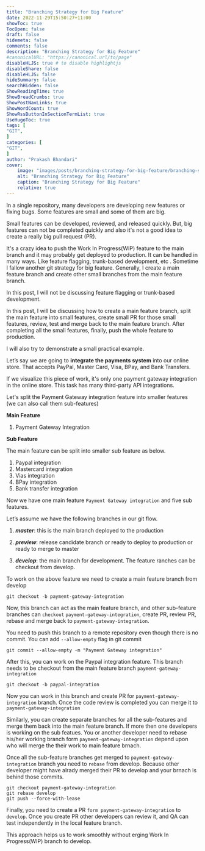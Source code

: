 ```yaml
---
title: "Branching Strategy for Big Feature"
date: 2022-11-29T15:50:27+11:00
showToc: true
TocOpen: false
draft: false
hidemeta: false
comments: false
description: "Branching Strategy for Big Feature"
#canonicalURL: "https://canonical.url/to/page"
disableHLJS: true # to disable highlightjs
disableShare: false
disableHLJS: false
hideSummary: false
searchHidden: false
ShowReadingTime: true
ShowBreadCrumbs: true
ShowPostNavLinks: true
ShowWordCount: true
ShowRssButtonInSectionTermList: true
UseHugoToc: true
tags: [
"GIT",
]
categories: [
"GIT",
]
author: "Prakash Bhandari"
cover:
    image: "images/posts/branching-strategy-for-big-feature/branching-strategy-for-big-feature.png"
    alt: "Branching Strategy for Big Feature"
    caption: "Branching Strategy for Big Feature"
    relative: true
---
```


In a single repository, many developers are developing new features or fixing bugs. 
Some features are small and some of them are big.

Small features can be developed, reviewed, and released quickly. But, big features can not be completed quickly and also it's not a good idea to create a really big pull request (PR).

It's a crazy idea to push the Work In Progress(WIP) feature to the main branch and it may probably get deployed to production. It can be handled in many ways. Like feature flagging, trunk-based development, etc . Sometime I fallow another git strategy for big feature. Generally, I create a main feature branch and create other small branches from the main feature branch. 

In this post, I will not be discussing feature flagging  or trunk-based development. 


In this post, I will be discussing how to create a main feature branch, split the main feature into small features, create small PR for those small features, review, test and merge back to the main feature branch. After completing all the small features, finally, push the whole feature to production. 

I will also try to demonstrate a small practical example.

Let’s say we are going to **integrate the payments system** into our online store. That accepts PayPal, Master Card, Visa, BPay, and Bank Transfers.

If we visualize this piece of work, it's only one payment gateway integration in the online store. This task has many third-party API integrations. 

Let's split the Payment Gateway integration feature into smaller features (we can also call them sub-features)

**Main Feature**
1. Payment Gateway Integration

**Sub Feature**

The main feature can be split into smaller sub feature as below.

1. Paypal integration
2. Mastercard integration
3. Vias integration
4. BPay integration
5. Bank transfer integration  
 
Now we have one main feature `Payment Gateway integration` and five sub features.

Let’s assume we have the following branches in our git flow.

1. ***master***: this is the main branch deployed to the production

2. ***preview***:  release candidate branch or ready to deploy to production or ready to merge to master

3. ***develop***: the main branch for development. The feature ranches can be checkout from develop.


To work on the above feature we need to create a main feature branch from develop

```git
git checkout -b payment-gateway-integration 
```


Now, this branch can act as the main feature branch, and other sub-feature branches can `checkout` `payment-gateway-integration`, create PR, review PR, rebase and merge back to `payment-gateway-integration`. 

You need to push this branch to a remote repository even though there is no commit.  You can add `--allow-empty`  flag in git commit

```git
git commit --allow-empty -m "Payment Gateway integration" 
```

After this, you can work on the Paypal integration feature. This branch needs to be checkout from the main feature branch `payment-gateway-integration` 

```git
git checkout -b paypal-integration
```

Now you can work in this branch and create PR for `payment-gateway-integration` branch. Once the code review is completed you can merge it to `payment-gateway-integration` 

Similarly, you can create separate branches for all the sub-features and merge them back into the main feature branch. If more then one developers is working on the sub featues. You or another developer need to rebase his/her working branch form `payment-gateway-integration` depend upon who will merge the their work to main feature brnach.

Once all the sub-feature branches get merged to `payment-gateway-integration` branch you need to `rebase` from develop. Because other developer might have alrady merged their PR to develop and  your brnach is behind those commits.

```git
git checkout payment-gateway-integration
git rebase develop
git push --force-with-lease
```

Finally, you need to create a PR `form payment-gateway-integration` to `develop`. Once you create PR other developers can review it, and QA can test independently in the local feature branch.

This approach helps us to work smoothly without erging Work In Progress(WIP) branch to develop.






